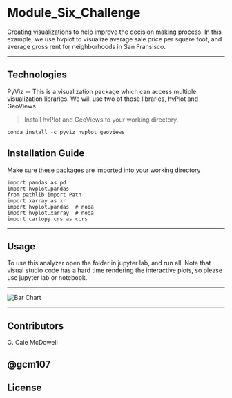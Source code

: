 # Module_Six_Challenge
Creating visualizations to help improve the decision making process. In this example, we use hvplot to visualize average sale price per square foot, and average gross rent for neighborhoods in San Fransisco. 

---

## Technologies
PyViz -- This is a visualization package which can access multiple visualization libraries. We will use two of those libraries, hvPlot and GeoViews.



> Install hvPlot and GeoViews to your working directory.


```
conda install -c pyviz hvplot geoviews
```

## Installation Guide

Make sure these packages are imported into your working directory

```
import pandas as pd
import hvplot.pandas
from pathlib import Path
import xarray as xr
import hvplot.pandas  # noqa
import hvplot.xarray  # noqa
import cartopy.crs as ccrs
```
---

## Usage

To use this analyzer open the folder in jupyter lab, and run all. Note that visual studio code has a hard time rendering the interactive plots, so please use jupyter lab or notebook. 

----


![Bar Chart]('Images/bokeh_plot.png')

----

## Contributors

G. Cale McDowell

@gcm107
---

## License

